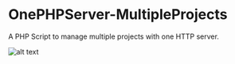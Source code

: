 # OnePHPServer-MultipleProjects
A PHP Script to manage multiple projects with one HTTP server.


![alt text](https://i.imgur.com/tPO04MK.gif)
